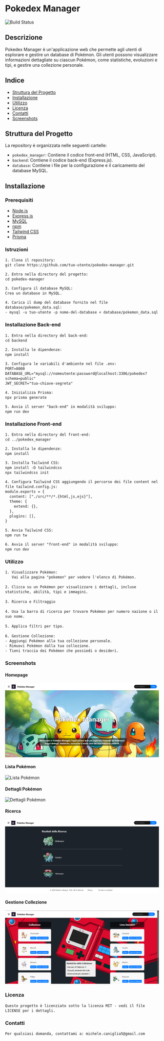 # Pokedex Manager

![Build Status](https://img.shields.io/badge/build-passing-brightgreen)

## Descrizione

Pokedex Manager è un'applicazione web che permette agli utenti di esplorare e gestire un database di Pokémon. Gli utenti possono visualizzare informazioni dettagliate su ciascun Pokémon, come statistiche, evoluzioni e tipi, e gestire una collezione personale.

## Indice

- [Struttura del Progetto](#struttura-del-progetto)
- [Installazione](#installazione)
- [Utilizzo](#utilizzo)
- [Licenza](#licenza)
- [Contatti](#contatti)
- [Screenshots](#screenshots)

## Struttura del Progetto

La repository è organizzata nelle seguenti cartelle:

- `pokedex_manager`: Contiene il codice front-end (HTML, CSS, JavaScript).
- `backend`: Contiene il codice back-end (Express.js).
- `database`: Contiene i file per la configurazione e il caricamento del database MySQL.

## Installazione

### Prerequisiti

- [Node.js](https://nodejs.org/)
- [Express.js](https://expressjs.com/)
- [MySQL](https://www.mysql.com/)
- [npm](https://www.npmjs.com/)
- [Tailwind CSS](https://tailwindcss.com/)
- [Prisma](https://www.prisma.io/)

### Istruzioni
```
1. Clona il repository:
git clone https://github.com/tuo-utente/pokedex-manager.git
```
```
2. Entra nella directory del progetto:
cd pokedex-manager
```
```
3. Configura il database MySQL:
Crea un database in MySQL.
```
```
4. Carica il dump del database fornito nel file database/pokemon_data.sql:
- mysql -u tuo-utente -p nome-del-database < database/pokemon_data.sql
```
### Installazione Back-end
```
1. Entra nella directory del back-end:
cd backend
```
```
2. Installa le dipendenze:
npm install
```
```
3. Configura le variabili d'ambiente nel file .env:
PORT=8000
DATABASE_URL="mysql://nomeutente:password@localhost:3306/pokedex?schema=public"
JWT_SECRET="tua-chiave-segreta"
```
```
4. Inizializza Prisma:
npx prisma generate
```
```
5. Avvia il server "back-end" in modalità sviluppo:
npm run dev
```
### Installazione Front-end
```
1. Entra nella directory del front-end:
cd ../pokedex_manager
```
```   
2. Installa le dipendenze:
npm install
```
```   
3. Installa Tailwind CSS:
npm install -D tailwindcss
npx tailwindcss init
```
```
4. Configura Tailwind CSS aggiungendo il percorso dei file content nel file tailwind.config.js:
module.exports = {
  content: ["./src/**/*.{html,js,ejs}"],
  theme: {
    extend: {},
  },
  plugins: [],
}
```
```
5. Avvia Tailwind CSS:
npm run tw
```
```
6. Avvia il server "front-end" in modalità sviluppo:
npm run dev
```
### Utilizzo
```
1. Visualizzare Pokémon:
   Vai alla pagina "pokemon" per vedere l'elenco di Pokémon.

2. Clicca su un Pokémon per visualizzare i dettagli, incluse statistiche, abilità, tipi e immagini.

3. Ricerca e Filtraggio

4. Usa la barra di ricerca per trovare Pokémon per numero nazione o il suo nome.

5. Applica filtri per tipo.

6. Gestione Collezione:
- Aggiungi Pokémon alla tua collezione personale.
- Rimuovi Pokémon dalla tua collezione.
- Tieni traccia dei Pokémon che possiedi o desideri.
```

### Screenshots

#### Homepage
![Homepage](screenshots/homepage.png)

#### Lista Pokémon
![Lista Pokémon](screenshots/lista_pokémon.png)

#### Dettagli Pokémon
![Dettagli Pokémon](screenshots/dettagli_pokémon.png)

#### Ricerca
![Ricerca](screenshots/ricerca.png)

#### Gestione Collezione
![Gestione Collezione](screenshots/collezione.png)


### Licenza
```
Questo progetto è licenziato sotto la licenza MIT - vedi il file LICENSE per i dettagli.
```
### Contatti
```
Per qualsiasi domanda, contattami a: michele.caniglia5@gmail.com
```
